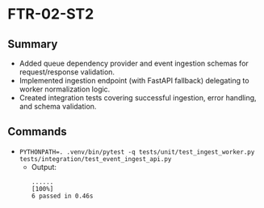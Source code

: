 # FTR-02-ST2

## Summary
- Added queue dependency provider and event ingestion schemas for request/response validation.
- Implemented ingestion endpoint (with FastAPI fallback) delegating to worker normalization logic.
- Created integration tests covering successful ingestion, error handling, and schema validation.

## Commands
- `PYTHONPATH=. .venv/bin/pytest -q tests/unit/test_ingest_worker.py tests/integration/test_event_ingest_api.py`
  - Output:
    ```
    ......                                                                   [100%]
    6 passed in 0.46s
    ```
